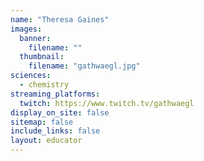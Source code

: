 ```yaml
---
name: "Theresa Gaines"
images:
  banner:
    filename: ""
  thumbnail:
    filename: "gathwaegl.jpg"
sciences:
  - chemistry
streaming_platforms:
  twitch: https://www.twitch.tv/gathwaegl
display_on_site: false
sitemap: false
include_links: false
layout: educator
---
```

